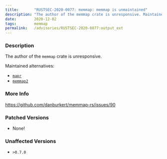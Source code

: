 ```yaml
---
title:       "RUSTSEC-2020-0077: memmap: memmap is unmaintained"
description: "The author of the memmap crate is unresponsive. Maintained alternatives  maprhttpsgithub.comfilecoinprojectmapr  memmap2httpsgithub.comRazrFalconmemmap2rs"
date:        2020-12-02
tags:        memmap
permalink:   /advisories/RUSTSEC-2020-0077:output_ext
---
```


### Description

The author of the `memmap` crate is unresponsive.

Maintained alternatives:

- [`mapr`](https://github.com/filecoin-project/mapr)
- [`memmap2`](https://github.com/RazrFalcon/memmap2-rs)

### More Info

<https://github.com/danburkert/memmap-rs/issues/90>

### Patched Versions

- None!


### Unaffected Versions

- `>0.7.0`
